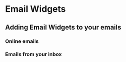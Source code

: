 # Email Widgets

## Adding Email Widgets to your emails

### Online emails
<div id="gv-online-emails">

### Emails from your inbox
<div id="gv-emails-from-your-inbox">

